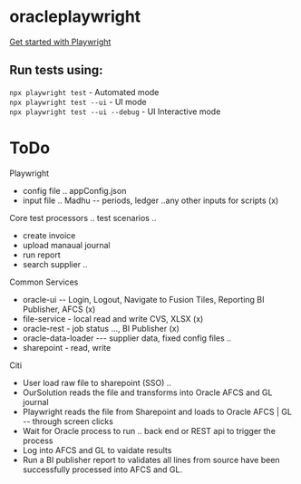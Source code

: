 # oracleplaywright

[Get started with Playwright](https://playwright.dev/)

## Run tests using:
`npx playwright test` - Automated mode  
`npx playwright test --ui` - UI mode  
`npx playwright test --ui --debug` - UI Interactive mode  

# ToDo
Playwright
- config file .. appConfig.json
- input file .. Madhu -- periods, ledger ..any other inputs for scripts (x)
 
Core test processors .. test scenarios ..
- create invoice
- upload manaual journal
- run report
- search supplier ..
 
Common Services
- oracle-ui -- Login, Logout, Navigate to Fusion Tiles, Reporting BI Publisher, AFCS (x)
- file-service  - local read and write CVS, XLSX (x)
- oracle-rest - job status ..., BI Publisher (x)
- oracle-data-loader --- supplier data, fixed config files ..  
- sharepoint - read, write
 
Citi
- User load raw file to sharepoint (SSO) ..
- OurSolution reads the file and transforms into Oracle AFCS and GL journal
- Playwright reads the file from Sharepoint and loads to Oracle AFCS | GL -- through screen clicks
- Wait for Oracle process to run .. back end or REST api to trigger the process
- Log into AFCS and GL to vaidate results
- Run a BI publisher report to validates all lines from source have been successfully processed into AFCS and GL.